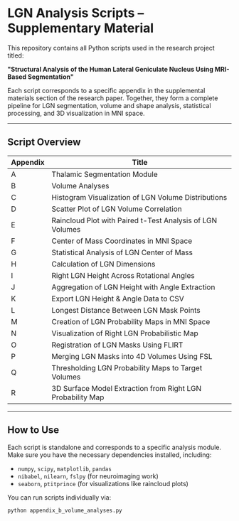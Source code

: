 # LGN Analysis Scripts – Supplementary Material

This repository contains all Python scripts used in the research project titled:

**"Structural Analysis of the Human Lateral Geniculate Nucleus Using MRI-Based Segmentation"**

Each script corresponds to a specific appendix in the supplemental materials section of the research paper. Together, they form a complete pipeline for LGN segmentation, volume and shape analysis, statistical processing, and 3D visualization in MNI space.

---

## Script Overview

|Appendix  | Title                                                                 
|----------|-----------------------------------------------------------------------
| A        | Thalamic Segmentation Module 
| B        | Volume Analyses 
| C        | Histogram Visualization of LGN Volume Distributions 
| D        | Scatter Plot of LGN Volume Correlation
| E        | Raincloud Plot with Paired t-Test Analysis of LGN Volumes
| F        | Center of Mass Coordinates in MNI Space
| G        | Statistical Analysis of LGN Center of Mass
| H        | Calculation of LGN Dimensions
| I        | Right LGN Height Across Rotational Angles
| J        | Aggregation of LGN Height with Angle Extraction
| K        | Export LGN Height & Angle Data to CSV
| L        | Longest Distance Between LGN Mask Points
| M        | Creation of LGN Probability Maps in MNI Space
| N        | Visualization of Right LGN Probabilistic Map
| O        | Registration of LGN Masks Using FLIRT
| P        | Merging LGN Masks into 4D Volumes Using FSL 
| Q        | Thresholding LGN Probability Maps to Target Volumes
| R        | 3D Surface Model Extraction from Right LGN Probability Map

---

## How to Use

Each script is standalone and corresponds to a specific analysis module. Make sure you have the necessary dependencies installed, including:

- `numpy`, `scipy`, `matplotlib`, `pandas`
- `nibabel`, `nilearn`, `fslpy` (for neuroimaging work)
- `seaborn`, `ptitprince` (for visualizations like raincloud plots)

You can run scripts individually via:

```bash
python appendix_b_volume_analyses.py
